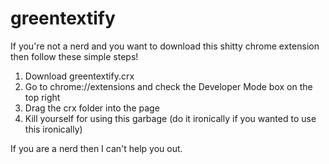 greentextify
============
If you're not a nerd and you want to download this shitty chrome extension then follow these simple steps!
1. Download greentextify.crx
2. Go to chrome://extensions and check the Developer Mode box on the top right
3. Drag the crx folder into the page
4. Kill yourself for using this garbage (do it ironically if you wanted to use this ironically)

If you are a nerd then I can't help you out.
